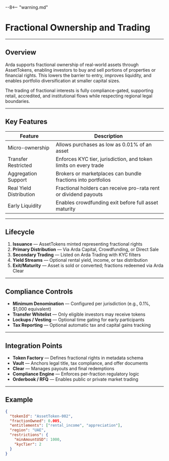 --8<-- "warning.md"
# Fractional Ownership and Trading

---

## Overview

Arda supports fractional ownership of real-world assets through AssetTokens, enabling investors to buy and sell portions of properties or financial rights. This lowers the barrier to entry, improves liquidity, and enables portfolio diversification at smaller capital sizes.

The trading of fractional interests is fully compliance-gated, supporting retail, accredited, and institutional flows while respecting regional legal boundaries.

---

## Key Features

| Feature | Description |
|---------|-------------|
| Micro-ownership | Allows purchases as low as 0.01% of an asset |
| Transfer Restricted | Enforces KYC tier, jurisdiction, and token limits on every trade |
| Aggregation Support | Brokers or marketplaces can bundle fractions into portfolios |
| Real Yield Distribution | Fractional holders can receive pro-rata rent or dividend payouts |
| Early Liquidity | Enables crowdfunding exit before full asset maturity |

---

## Lifecycle

1. **Issuance** — AssetTokens minted representing fractional rights
2. **Primary Distribution** — Via Arda Capital, Crowdfunding, or Direct Sale
3. **Secondary Trading** — Listed on Arda Trading with KYC filters
4. **Yield Streams** — Optional rental yield, income, or tax distribution
5. **Exit/Maturity** — Asset is sold or converted; fractions redeemed via Arda Clear

---

## Compliance Controls

- **Minimum Denomination** — Configured per jurisdiction (e.g., 0.1%, $1,000 equivalent)
- **Transfer Whitelist** — Only eligible investors may receive tokens
- **Lockups / Vesting** — Optional time gating for early participants
- **Tax Reporting** — Optional automatic tax and capital gains tracking

---

## Integration Points

- **Token Factory** — Defines fractional rights in metadata schema
- **Vault** — Anchors legal title, tax compliance, and offer documents
- **Clear** — Manages payouts and final redemptions
- **Compliance Engine** — Enforces per-fraction regulatory logic
- **Orderbook / RFQ** — Enables public or private market trading

---

## Example

```json
{
  "tokenId": "AssetToken-002",
  "fractionOwned": 0.005,
  "entitlements": ["rental_income", "appreciation"],
  "region": "UAE",
  "restrictions": {
    "minAmountUSD": 1000,
    "kycTier": 2
  }
}
```
